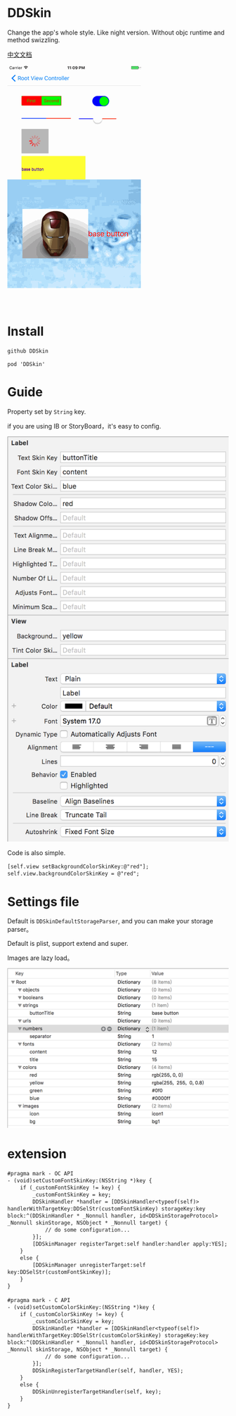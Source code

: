 # DDSkin
Change the app's whole style. Like night version. Without objc runtime and method swizzling.

[中文文档](./README-zh.md)

![](./Images/skin.gif?raw=true)

# Install

```
github DDSkin
```

```
pod 'DDSkin'
```

# Guide

Property set by `String` key.

if you are using IB or StoryBoard，it's easy to config.

![](./Images/ib.png?raw=true)

Code is also simple.

```objc
[self.view setBackgroundColorSkinKey:@"red"];
self.view.backgroundColorSkinKey = @"red";
```

# Settings file

Default is `DDSkinDefaultStorageParser`, and you can make your storage parser。

Default is plist, support extend and super.

Images are lazy load。

![](./Images/plist.png?raw=true)

# extension

```objc
#pragma mark - OC API
- (void)setCustomFontSkinKey:(NSString *)key {
    if (_customFontSkinKey != key) {
        _customFontSkinKey = key;
        DDSkinHandler *handler = [DDSkinHandler<typeof(self)> handlerWithTargetKey:DDSelStr(customFontSkinKey) storageKey:key block:^(DDSkinHandler * _Nonnull handler, id<DDSkinStorageProtocol>  _Nonnull skinStorage, NSObject * _Nonnull target) {
            // do some configuration...
        }];
        [DDSkinManager registerTarget:self handler:handler apply:YES];
    }
    else {
        [DDSkinManager unregisterTarget:self key:DDSelStr(customFontSkinKey)];
    }
}

#pragma mark - C API
- (void)setCustomColorSkinKey:(NSString *)key {
    if (_customColorSkinKey != key) {
        _customColorSkinKey = key;
        DDSkinHandler *handler = [DDSkinHandler<typeof(self)> handlerWithTargetKey:DDSelStr(customColorSkinKey) storageKey:key block:^(DDSkinHandler * _Nonnull handler, id<DDSkinStorageProtocol>  _Nonnull skinStorage, NSObject * _Nonnull target) {
            // do some configuration...
        }];
        DDSkinRegisterTargetHandler(self, handler, YES);
    }
    else {
        DDSkinUnregisterTargetHandler(self, key);
    }
}
```
